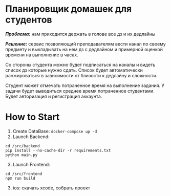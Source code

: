 # Планировщик домашек для студентов

***Проблема:*** нам приходится держать в голове все дз и их дедлайны

***Решение:*** сервис позволяющий преподавателям вести канал по своему предмету и выкладывать на нем дз с дедлайном и примерной оценкой времени на выполнение в часах.


Со стороны студента можно будет подписаться на каналы и видеть список дз которые нужно сдать. Список будет автоматически ранжироваться в зависимости от близости к дедлайну и сложности.

Студент может отмечать потраченное время на выполнение задания. У задачи будет выводиться среднее время потраченное студентами. Будет авторизация и регистрация аккаунта.

# How to Start

1. Create DataBase: `docker-compose up -d`
2. Launch Backend:
```
cd /src/backend
pip install --no-cache-dir -r requirements.txt
python main.py
```
3. Launch Frontend:
```
cd /src/frontend
npm run build
```

3. ios: скачать xcode, собрать проект
